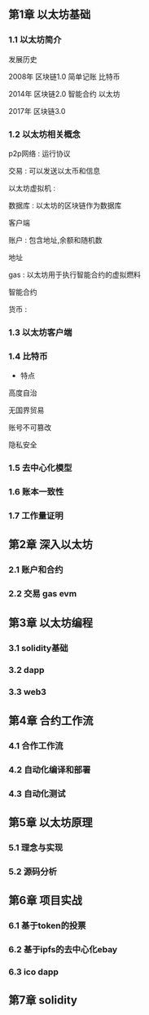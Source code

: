 ## 第1章 以太坊基础

### 1.1 以太坊简介

发展历史

2008年 区块链1.0 简单记账 比特币

2014年 区块链2.0 智能合约 以太坊

2017年 区块链3.0 







### 1.2 以太坊相关概念

p2p网络 : 运行协议

交易 : 可以发送以太币和信息

以太坊虚拟机 :

数据库 : 以太坊的区块链作为数据库

客户端

账户 : 包含地址,余额和随机数 

地址

gas : 以太坊用于执行智能合约的虚拟燃料

 智能合约 

货币 : 



### 1.3 以太坊客户端





### 1.4 比特币

- 特点

高度自治

无国界贸易

账号不可篡改

隐私安全



### 1.5 去中心化模型



### 1.6 账本一致性



### 1.7 工作量证明





## 第2章 深入以太坊

### 2.1 账户和合约

### 2.2 交易 gas evm



## 第3章 以太坊编程

### 3.1 solidity基础

### 3.2 dapp

### 3.3 web3





## 第4章 合约工作流

### 4.1 合作工作流

### 4.2 自动化编译和部署

### 4.3 自动化测试







## 第5章 以太坊原理

### 5.1 理念与实现

### 5.2 源码分析





## 第6章 项目实战

### 6.1 基于token的投票

### 6.2 基于ipfs的去中心化ebay

### 6.3 ico dapp





## 第7章 solidity
